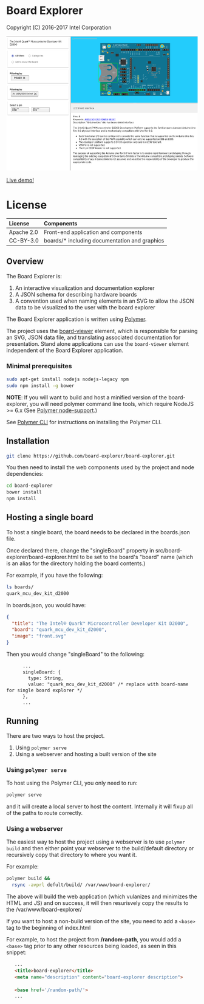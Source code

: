 # Board Explorer

Copyright (C) 2016-2017 Intel Corporation

![Board Explorer (June '17)](board-explorer.png)

[Live demo!](https://board-explorer.github.io/board-explorer/#quark_mcu_dev_kit_d2000)


# License

| License    | Components                                           |
|:-----------|:-----------------------------------------------------|
| Apache 2.0 | Front-end application and components                 |
| CC-BY-3.0  | boards/* including documentation and graphics        |


## Overview

The Board Explorer is:

1. An interactive visualization and documentation explorer
2. A JSON schema for describing hardware boards
3. A convention used when naming elements in an SVG to allow the JSON data to
   be visualized to the user with the board explorer

The Board Explorer application is written using [Polymer](https://polymer-project.org).

The project uses the [board-viewer](https://github.com/board-explorer/board-viewer) element, which is responsible for parsing
an SVG, JSON data file, and translating associated documentation for
presentation. Stand alone applications can use the `board-viewer` element
independent of the Board Explorer application.


### Minimal prerequisites

```bash
sudo apt-get install nodejs nodejs-legacy npm
sudo npm install -g bower
```

**NOTE**: If you will want to build and host a minified version of the board-explorer,
you will need polymer command line tools, which require NodeJS >= 6.x (See [Polymer 
node-support](https://www.polymer-project.org/2.0/docs/tools/node-support).)

See [Polymer CLI](https://www.polymer-project.org/2.0/docs/tools/polymer-cli) for instructions
on installing the Polymer CLI.


## Installation

```bash
git clone https://github.com/board-explorer/board-explorer.git
```

You then need to install the web components used by the project and node
dependencies:

```bash
cd board-explorer
bower install
npm install
```

## Hosting a single board

To host a single board, the board needs to be declared in the boards.json file.

Once declared there, change the "singleBoard" property in 
src/board-explorer/board-explorer.html to be set to the board's "board" 
name (which is an alias for the directory holding the board contents.)

For example, if you have the following:

```bash
ls boards/
quark_mcu_dev_kit_d2000
```

In boards.json, you would have:

```json
{
  "title": "The Intel® Quark™ Microcontroller Developer Kit D2000",
  "board": "quark_mcu_dev_kit_d2000",
  "image": "front.svg"
}
```

Then you would change "singleBoard" to the following:

```text
      ...
      singleBoard: {
        type: String,
        value: "quark_mcu_dev_kit_d2000" /* replace with board-name for single board explorer */
      },
      ...
```


## Running

There are two ways to host the project.

1. Using `polymer serve`
2. Using a webserver and hosting a built version of the site


### Using `polymer serve`

To host using the Polymer CLI, you only need to run:

```bash
polymer serve
```

and it will create a local server to host the content. Internally it will
fixup all of the paths to route correctly.


### Using a webserver

The easiest way to host the project using a webserver is to use `polymer build` 
and then either point your webserver to the build/default directory or recursively
copy that directory to where you want it.

For example:

```bash
polymer build &&
  rsync -avprl defult/build/ /var/www/board-explorer/
```

The above will build the web application (which vulanizes and minimizes the HTML and JS)
and on success, it will then resurisvely copy the results to the /var/www/board-explorer/

If you want to host a non-build version of the site, you need to add a `<base>`
tag to the beginning of index.html

For example, to host the project from **/random-path**, you would add a `<base>` tag
prior to any other resources being loaded, as seen in this snippet:

```html
   ...
   <title>board-explorer</title>
   <meta name="description" content="board-explorer description">

   <base href='/random-path/'>
   ...
```
